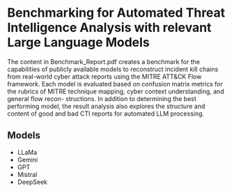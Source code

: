 # Benchmarking for Automated Threat Intelligence Analysis with relevant Large Language Models

The content in Benchmark_Report.pdf creates a benchmark for the
capabilities of publicly available models to reconstruct incident
kill chains from real-world cyber attack reports using the MITRE
ATT&CK Flow framework. Each model is evaluated based on
confusion matrix metrics for the rubrics of MITRE technique
mapping, cyber context understanding, and general flow recon-
structions. In addition to determining the best performing model,
the result analysis also explores the structure and content of good
and bad CTI reports for automated LLM processing.

## Models
- LLaMa
- Gemini
- GPT
- Mistral
- DeepSeek

